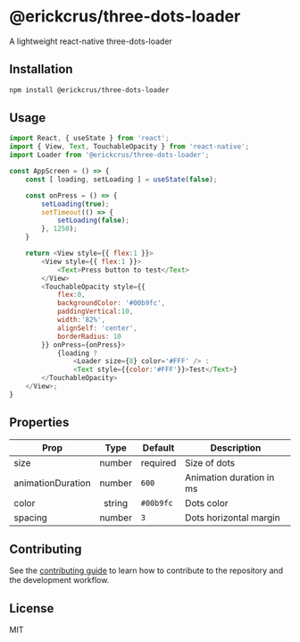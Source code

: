 # @erickcrus/three-dots-loader

A lightweight react-native three-dots-loader

## Installation

```sh
npm install @erickcrus/three-dots-loader
```

## Usage

```js
import React, { useState } from 'react';
import { View, Text, TouchableOpacity } from 'react-native';
import Loader from '@erickcrus/three-dots-loader';

const AppScreen = () => {
    const [ loading, setLoading ] = useState(false);

    const onPress = () => {
        setLoading(true);
        setTimeout(() => {
            setLoading(false);
        }, 1250);
    }

    return <View style={{ flex:1 }}>
        <View style={{ flex:1 }}>
            <Text>Press button to test</Text>
        </View>
        <TouchableOpacity style={{
            flex:0,
            backgroundColor: '#00b9fc',
            paddingVertical:10,
            width:'82%',
            alignSelf: 'center',
            borderRadius: 10
        }} onPress={onPress}>
            {loading ?
                <Loader size={8} color='#FFF' /> :
                <Text style={{color:'#FFF'}}>Test</Text>}
        </TouchableOpacity>
    </View>;
}
```

## Properties
|Prop               |Type       |Default    |Description                |
|-------------------|:---------:|-----------|---------------------------|
|size               |number     |required   |Size of dots               |
|animationDuration  |number     |`600`      |Animation duration in ms   |
|color              |string     |`#00b9fc`  |Dots color                 |
|spacing            |number     |`3`        |Dots horizontal margin     |

## Contributing

See the [contributing guide](CONTRIBUTING.md) to learn how to contribute to the repository and the development workflow.

## License

MIT